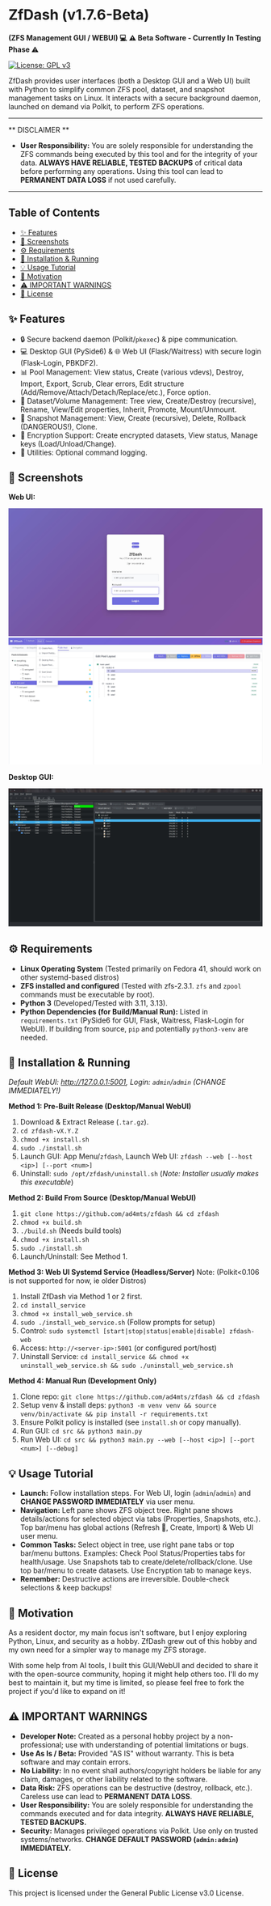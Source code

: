 # ZfDash (v1.7.6-Beta)
**(ZFS Management GUI / WEBUI) 💻** 
**⚠️ Beta Software - Currently In Testing Phase ⚠️**

[![License: GPL v3](https://img.shields.io/badge/License-GPLv3-blue.svg)](https://www.gnu.org/licenses/gpl-3.0)

ZfDash provides user interfaces (both a Desktop GUI and a Web UI) built with Python to simplify common ZFS pool, dataset, and snapshot management tasks on Linux. It interacts with a secure background daemon, launched on demand via Polkit, to perform ZFS operations.

---

** DISCLAIMER **
* **User Responsibility:** You are solely responsible for understanding the ZFS commands being executed by this tool and for the integrity of your data. **ALWAYS HAVE RELIABLE, TESTED BACKUPS** of critical data before performing any operations. Using this tool can lead to **PERMANENT DATA LOSS** if not used carefully.

---

## Table of Contents

* [✨ Features](#-features)
* [📸 Screenshots](#-screenshots)
* [⚙️ Requirements](#️-requirements)
* [🚀 Installation & Running](#-installation--running)
* [💡 Usage Tutorial](#-usage-tutorial)
* [💖 Motivation](#-motivation)
* [⚠️ IMPORTANT WARNINGS](#️-important-warnings)
* [📄 License](#-license)

## ✨ Features

*   🔒 Secure backend daemon (Polkit/`pkexec`) & pipe communication.
*   💻 Desktop GUI (PySide6) & 🌐 Web UI (Flask/Waitress) with secure login (Flask-Login, PBKDF2).
*   📊 Pool Management: View status, Create (various vdevs), Destroy, Import, Export, Scrub, Clear errors, Edit structure (Add/Remove/Attach/Detach/Replace/etc.), Force option.
*   🌳 Dataset/Volume Management: Tree view, Create/Destroy (recursive), Rename, View/Edit properties, Inherit, Promote, Mount/Unmount.
*   📸 Snapshot Management: View, Create (recursive), Delete, Rollback (DANGEROUS!), Clone.
*   🔐 Encryption Support: Create encrypted datasets, View status, Manage keys (Load/Unload/Change).
*   📜 Utilities: Optional command logging.

## 📸 Screenshots

**Web UI:**

![ZfDash Web UI Screenshot 1](screenshots/webui1.jpg)
![ZfDash Web UI Screenshot 2](screenshots/webui2.jpg)


**Desktop GUI:**

![ZfDash GUI Screenshot 1](screenshots/gui.jpg)



## ⚙️ Requirements

* **Linux Operating System** (Tested primarily on Fedora 41, should work on other systemd-based distros)
* **ZFS installed and configured** (Tested with zfs-2.3.1. `zfs` and `zpool` commands must be executable by root).
* **Python 3** (Developed/Tested with 3.11, 3.13).
* **Python Dependencies (for Build/Manual Run):** Listed in `requirements.txt` (PySide6 for GUI, Flask, Waitress, Flask-Login for WebUI). If building from source, `pip` and potentially `python3-venv` are needed.


## 🚀 Installation & Running

*Default WebUI: http://127.0.0.1:5001, Login: `admin`/`admin` (CHANGE IMMEDIATELY!)*

**Method 1: Pre-Built Release (Desktop/Manual WebUI)**
1.  Download & Extract Release (`.tar.gz`).
2.  `cd zfdash-vX.Y.Z`
3.  `chmod +x install.sh`
4.  `sudo ./install.sh`
5.  Launch GUI: App Menu/`zfdash`, Launch Web UI: `zfdash --web [--host <ip>] [--port <num>]`
6.  Uninstall: `sudo /opt/zfdash/uninstall.sh` (*Note: Installer usually makes this executable*)

**Method 2: Build From Source (Desktop/Manual WebUI)**
1.  `git clone https://github.com/ad4mts/zfdash && cd zfdash`
2.  `chmod +x build.sh`
3.  `./build.sh` (Needs build tools)
4.  `chmod +x install.sh`
5.  `sudo ./install.sh`
6.  Launch/Uninstall: See Method 1.

**Method 3: Web UI Systemd Service (Headless/Server)**
Note: (Polkit<0.106 is not supported for now, ie older Distros)
1.  Install ZfDash via Method 1 or 2 first.
2.  `cd install_service`
3.  `chmod +x install_web_service.sh`
4.  `sudo ./install_web_service.sh` (Follow prompts for setup)
5.  Control: `sudo systemctl [start|stop|status|enable|disable] zfdash-web`
6.  Access: `http://<server-ip>:5001` (or configured port/host)
7.  Uninstall Service: `cd install_service && chmod +x uninstall_web_service.sh && sudo ./uninstall_web_service.sh`

**Method 4: Manual Run (Development Only)**
1.  Clone repo: `git clone https://github.com/ad4mts/zfdash && cd zfdash`
2.  Setup venv & install deps: `python3 -m venv venv && source venv/bin/activate && pip install -r requirements.txt`
3.  Ensure Polkit policy is installed (see `install.sh` or copy manually).
4.  Run GUI: `cd src && python3 main.py`
5.  Run Web UI: `cd src && python3 main.py --web [--host <ip>] [--port <num>] [--debug]`

## 💡 Usage Tutorial

*   **Launch:** Follow installation steps. For Web UI, login (`admin`/`admin`) and **CHANGE PASSWORD IMMEDIATELY** via user menu.
*   **Navigation:** Left pane shows ZFS object tree. Right pane shows details/actions for selected object via tabs (Properties, Snapshots, etc.). Top bar/menu has global actions (Refresh 🔄, Create, Import) & Web UI user menu.
*   **Common Tasks:** Select object in tree, use right pane tabs or top bar/menu buttons. Examples: Check Pool Status/Properties tabs for health/usage. Use Snapshots tab to create/delete/rollback/clone. Use top bar/menu to create datasets. Use Encryption tab to manage keys.
*   **Remember:** Destructive actions are irreversible. Double-check selections & keep backups!

## 💖 Motivation

As a resident doctor, my main focus isn't software, but I enjoy exploring Python, Linux, and security as a hobby. ZfDash grew out of this hobby and my own need for a simpler way to manage my ZFS storage.

With some help from AI tools, I built this GUI/WebUI and decided to share it with the open-source community, hoping it might help others too. I'll do my best to maintain it, but my time is limited, so please feel free to fork the project if you'd like to expand on it!


## ⚠️ IMPORTANT WARNINGS

*   **Developer Note:** Created as a personal hobby project by a non-professional; use with understanding of potential limitations or bugs.
*   **Use As Is / Beta:** Provided "AS IS" without warranty. This is beta software and may contain errors.
*   **No Liability:** In no event shall authors/copyright holders be liable for any claim, damages, or other liability related to the software.
*   **Data Risk:** ZFS operations can be destructive (destroy, rollback, etc.). Careless use can lead to **PERMANENT DATA LOSS**.
*   **User Responsibility:** You are solely responsible for understanding the commands executed and for data integrity. **ALWAYS HAVE RELIABLE, TESTED BACKUPS.**
*   **Security:** Manages privileged operations via Polkit. Use only on trusted systems/networks. **CHANGE DEFAULT PASSWORD (`admin:admin`) IMMEDIATELY.**


## 📄 License

This project is licensed under the General Public License v3.0 License.
